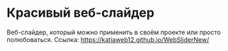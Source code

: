# Красивый веб-слайдер
Веб-слайдер, который можно применить в своём проекте или просто полюбоваться.
Ссылка: https://katiaweb12.github.io/WebSliderNew/
